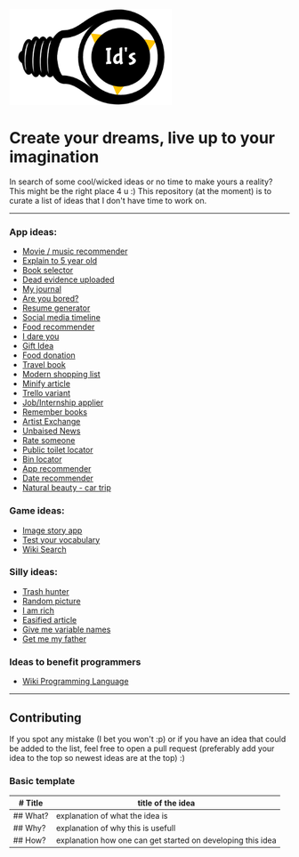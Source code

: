 ![ideas logo](./assets/images/logo.png)

# Create your dreams, live up to your imagination

In search of some cool/wicked ideas or no time to make yours a reality? This might be the right place 4 u :)
This repository (at the moment) is to curate a list of ideas that I don't have time to work on.

---

### App ideas:

- [Movie / music recommender](./assets/md/appIdeas/movieMusicRecommender.md)
- [Explain to 5 year old](./assets/md/appIdeas/5yearOld.md)
- [Book selector](./assets/md/appIdeas/bookSelector.md)
- [Dead evidence uploaded](./assets/md/appIdeas/deadEvidenceUploaded.md)
- [My journal](./assets/md/appIdeas/journalApp.md)
- [Are you bored?](./assets/md/appIdeas/areYouBored.md)
- [Resume generator](./assets/md/appIdeas/resumeGenerator.md)
- [Social media timeline](./assets/md/appIdeas/socialMediaTimeline.md)
- [Food recommender](./assets/md/appIdeas/foodRecommender.md)
- [I dare you](./assets/md/appIdeas/iDareYou.md)
- [Gift Idea](./assets/md/appIdeas/giftIdeas.md)
- [Food donation](./assets/md/appIdeas/findCharities.md)
- [Travel book](./assets/md/appIdeas/travelBook.md)
- [Modern shopping list](./assets/md/appIdeas/modernShoppinglist.md)
- [Minify article](./assets/md/appIdeas/minifyArticle.md)
- [Trello variant](./assets/md/appIdeas/trelloVariant.md)
- [Job/Internship applier](./assets/md/appIdeas/jobApplier.md)
- [Remember books](./assets/md/appIdeas/rememberBooks.md)
- [Artist Exchange](./assets/md/appIdeas/artistExchange.md)
- [Unbaised News](./assets/md/appIdeas/unbaisedNews.md)
- [Rate someone](./assets/md/appIdeas/rateSomeone.md)
- [Public toilet locator](./assets/md/appIdeas/publicToiletLocator.md)
- [Bin locator](./assets/md/appIdeas/binLocator.md)
- [App recommender](./assets/md/appIdeas/appRecommender.md)
- [Date recommender](./assets/md/appIdeas/dateRecommender.md)
- [Natural beauty - car trip](./assets/md/appIdeas/naturalBeautyCarTrip.md)


### Game ideas:

- [Image story app](./assets/md/gameIdeas/imgStorApp.md)
- [Test your vocabulary](./assets/md/gameIdeas/testYourVocab.md)
- [Wiki Search](./assets/md/gameIdeas/wikiSearch.md)

### Silly ideas:

- [Trash hunter](./assets/md/sillyIdeas/trashHunter.md)
- [Random picture](./assets/md/sillyIdeas/randomPicture.md)
- [I am rich](./assets/md/sillyIdeas/iAmRich.md)
- [Easified article](./assets/md/sillyIdeas/articleBreakdown.md)
- [Give me variable names](./assets/md/sillyIdeas/variableNamesForProgrammers.md)
- [Get me my father](./assets/md/sillyIdeas/getMeMyFather.md)

### Ideas to benefit programmers

- [Wiki Programming Language](./assets/md/forProgrammers/wikiProgLang.md)

---

## Contributing

If you spot any mistake (I bet you won't :p) or if you have an idea that could be added to the list, feel free to open a pull request (preferably add your idea to the top so newest ideas are at the top) :)

### Basic template

| # Title  | title of the idea                                           |
| -------- | ----------------------------------------------------------- |
| ## What? | explanation of what the idea is                             |
| ## Why?  | explanation of why this is usefull                          |
| ## How?  | explanation how one can get started on developing this idea |
